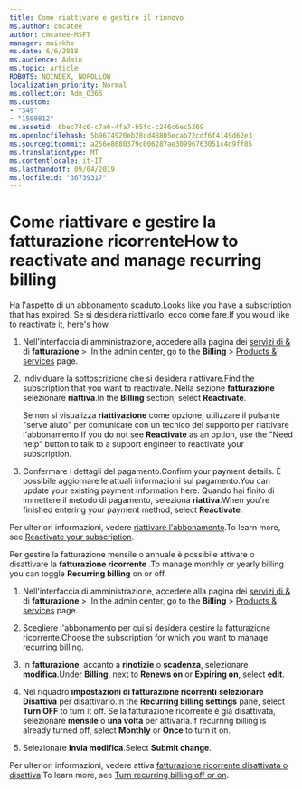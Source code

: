 ```yaml
---
title: Come riattivare e gestire il rinnovo
ms.author: cmcatee
author: cmcatee-MSFT
manager: mnirkhe
ms.date: 6/6/2018
ms.audience: Admin
ms.topic: article
ROBOTS: NOINDEX, NOFOLLOW
localization_priority: Normal
ms.collection: Adm_O365
ms.custom:
- "349"
- "1500012"
ms.assetid: 6bec74c6-c7a6-4fa7-b5fc-c246c6ec5269
ms.openlocfilehash: 5b9674920eb28cd48805ecab72cdf6f4149d62e3
ms.sourcegitcommit: a256e8680379c006287ae30996763051c4d9ff85
ms.translationtype: MT
ms.contentlocale: it-IT
ms.lasthandoff: 09/04/2019
ms.locfileid: "36739317"
---
```

# <a name="how-to-reactivate-and-manage-recurring-billing"></a><span data-ttu-id="69d92-102">Come riattivare e gestire la fatturazione ricorrente</span><span class="sxs-lookup"><span data-stu-id="69d92-102">How to reactivate and manage recurring billing</span></span>

<span data-ttu-id="69d92-103">Ha l'aspetto di un abbonamento scaduto.</span><span class="sxs-lookup"><span data-stu-id="69d92-103">Looks like you have a subscription that has expired.</span></span> <span data-ttu-id="69d92-104">Se si desidera riattivarlo, ecco come fare.</span><span class="sxs-lookup"><span data-stu-id="69d92-104">If you would like to reactivate it, here's how.</span></span>
  
1. <span data-ttu-id="69d92-105">Nell'interfaccia di amministrazione, accedere alla pagina dei [servizi di &](https://go.microsoft.com/fwlink/p/?linkid=842054) di **fatturazione** \> .</span><span class="sxs-lookup"><span data-stu-id="69d92-105">In the admin center, go to the **Billing** \> [Products & services](https://go.microsoft.com/fwlink/p/?linkid=842054) page.</span></span>

2. <span data-ttu-id="69d92-106">Individuare la sottoscrizione che si desidera riattivare.</span><span class="sxs-lookup"><span data-stu-id="69d92-106">Find the subscription that you want to reactivate.</span></span> <span data-ttu-id="69d92-107">Nella sezione **fatturazione** selezionare **riattiva**.</span><span class="sxs-lookup"><span data-stu-id="69d92-107">In the **Billing** section, select  **Reactivate**.</span></span>

    <span data-ttu-id="69d92-108">Se non si visualizza **riattivazione** come opzione, utilizzare il pulsante "serve aiuto" per comunicare con un tecnico del supporto per riattivare l'abbonamento.</span><span class="sxs-lookup"><span data-stu-id="69d92-108">If you do not see **Reactivate** as an option, use the "Need help" button to talk to a support engineer to reactivate your subscription.</span></span>

3. <span data-ttu-id="69d92-109">Confermare i dettagli del pagamento.</span><span class="sxs-lookup"><span data-stu-id="69d92-109">Confirm your payment details.</span></span> <span data-ttu-id="69d92-110">È possibile aggiornare le attuali informazioni sul pagamento.</span><span class="sxs-lookup"><span data-stu-id="69d92-110">You can update your existing payment information here.</span></span> <span data-ttu-id="69d92-111">Quando hai finito di immettere il metodo di pagamento, seleziona **riattiva**.</span><span class="sxs-lookup"><span data-stu-id="69d92-111">When you're finished entering your payment method, select **Reactivate**.</span></span>

<span data-ttu-id="69d92-112">Per ulteriori informazioni, vedere [riattivare l'abbonamento](https://docs.microsoft.com//office365/admin/subscriptions-and-billing/reactivate-your-subscription).</span><span class="sxs-lookup"><span data-stu-id="69d92-112">To learn more, see [Reactivate your subscription](https://docs.microsoft.com//office365/admin/subscriptions-and-billing/reactivate-your-subscription).</span></span> 

<span data-ttu-id="69d92-113">Per gestire la fatturazione mensile o annuale è possibile attivare o disattivare la **fatturazione ricorrente** .</span><span class="sxs-lookup"><span data-stu-id="69d92-113">To manage monthly or yearly billing you can toggle **Recurring billing** on or off.</span></span>
  
1. <span data-ttu-id="69d92-114">Nell'interfaccia di amministrazione, accedere alla pagina dei [servizi di &](https://go.microsoft.com/fwlink/p/?linkid=842054) di **fatturazione** \> .</span><span class="sxs-lookup"><span data-stu-id="69d92-114">In the admin center, go to the **Billing** \> [Products & services](https://go.microsoft.com/fwlink/p/?linkid=842054) page.</span></span>

2. <span data-ttu-id="69d92-115">Scegliere l'abbonamento per cui si desidera gestire la fatturazione ricorrente.</span><span class="sxs-lookup"><span data-stu-id="69d92-115">Choose the subscription for which you want to manage recurring billing.</span></span>

3. <span data-ttu-id="69d92-116">In **fatturazione**, accanto a **rinotizie** o **scadenza**, selezionare **modifica**.</span><span class="sxs-lookup"><span data-stu-id="69d92-116">Under **Billing**, next to **Renews on** or **Expiring on**, select **edit**.</span></span>

4. <span data-ttu-id="69d92-117">Nel riquadro **impostazioni di fatturazione ricorrenti** **selezionare Disattiva** per disattivarlo.</span><span class="sxs-lookup"><span data-stu-id="69d92-117">In the **Recurring billing settings** pane, select **Turn OFF** to turn it off.</span></span> <span data-ttu-id="69d92-118">Se la fatturazione ricorrente è già disattivata, selezionare **mensile** o **una volta** per attivarla.</span><span class="sxs-lookup"><span data-stu-id="69d92-118">If recurring billing is already turned off, select **Monthly** or **Once** to turn it on.</span></span>

5. <span data-ttu-id="69d92-119">Selezionare **Invia modifica**.</span><span class="sxs-lookup"><span data-stu-id="69d92-119">Select **Submit change**.</span></span>

<span data-ttu-id="69d92-120">Per ulteriori informazioni, vedere attiva [fatturazione ricorrente disattivata o disattiva](https://docs.microsoft.com/office365/admin/subscriptions-and-billing/renew-your-subscription#turn-recurring-billing-off-or-on).</span><span class="sxs-lookup"><span data-stu-id="69d92-120">To learn more, see [Turn recurring billing off or on](https://docs.microsoft.com/office365/admin/subscriptions-and-billing/renew-your-subscription#turn-recurring-billing-off-or-on).</span></span>
